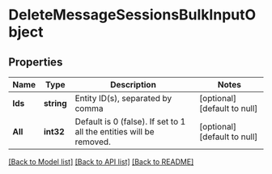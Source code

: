# DeleteMessageSessionsBulkInputObject

## Properties
Name | Type | Description | Notes
------------ | ------------- | ------------- | -------------
**Ids** | **string** | Entity ID(s), separated by comma | [optional] [default to null]
**All** | **int32** | Default is 0 (false). If set to 1 all the entities will be removed. | [optional] [default to null]

[[Back to Model list]](../README.md#documentation-for-models) [[Back to API list]](../README.md#documentation-for-api-endpoints) [[Back to README]](../README.md)


